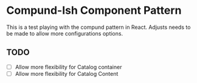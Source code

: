 # Compund-Ish Component Pattern

This is a test playing with the compund pattern in React.
Adjusts needs to be made to allow more configurations options.

## TODO

- [ ] Allow more flexibility for Catalog container
- [ ] Allow more flexibility for Catalog Content
